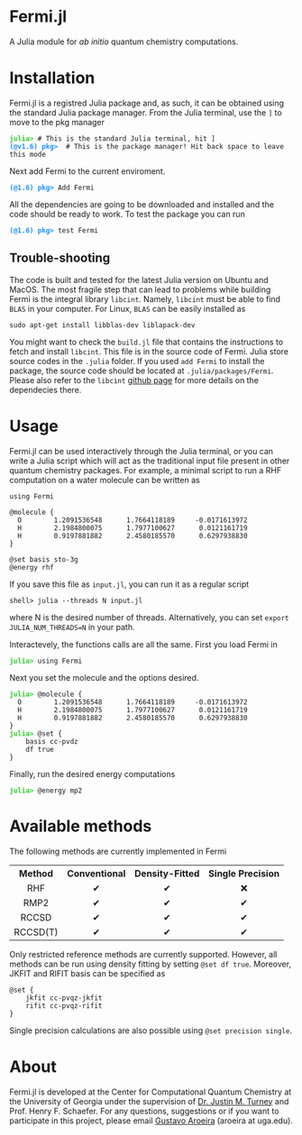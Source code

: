 # Fermi.jl
A Julia module for *ab initio* quantum chemistry computations.

# Installation

Fermi.jl is a registred Julia package and, as such, it can be obtained using the standard Julia package manager. From the Julia terminal, use the `]` to move to the pkg manager
<pre><code><b style="color: LimeGreen">julia></b> # This is the standard Julia terminal, hit ]
<b style="color: DodgerBlue">(@v1.6) pkg> </b> # This is the package manager! Hit back space to leave this mode</code></pre>
Next add Fermi to the current enviroment.
<pre><code><b style="color: DodgerBlue">(@1.6) pkg></b> Add Fermi</pre></code>
All the dependencies are going to be downloaded and installed and the code should be ready to work. To test the package you can run
<pre><code><b style="color: DodgerBlue">(@1.6) pkg></b> test Fermi</pre></code>

## Trouble-shooting
The code is built and tested for the latest Julia version on Ubuntu and MacOS. The most fragile step that can lead to problems while building Fermi is the integral library `libcint`. Namely, `libcint` must be able to find `BLAS` in your computer. For Linux, `BLAS` can be easily installed as
```
sudo apt-get install libblas-dev liblapack-dev
```
You might want to check the `build.jl` file that contains the instructions to fetch and install `libcint`. This file is in the source code of Fermi. Julia store source codes in the `.julia` folder. If you used `add Fermi` to install the package, the source code should be located at `.julia/packages/Fermi`. Please also refer to the `libcint` [github page](https://github.com/sunqm/libcint) for more details on the dependecies there. 

# Usage

Fermi.jl can be used interactively through the Julia terminal, or you can write a Julia script which will act as the traditional input file present in other quantum chemistry packages. For example, a minimal script to run a RHF computation on a water molecule can be written as
```
using Fermi

@molecule {
  O        1.2091536548      1.7664118189     -0.0171613972
  H        2.1984800075      1.7977100627      0.0121161719
  H        0.9197881882      2.4580185570      0.6297938830
}

@set basis sto-3g
@energy rhf
```
If you save this file as `input.jl`, you can run it as a regular script
```
shell> julia --threads N input.jl
``` 
where N is the desired number of threads. Alternatively, you can set `export JULIA_NUM_THREADS=N` in your path.

Interactevely, the functions calls are all the same. First you load Fermi in
<pre><code><b style="color: LimeGreen">julia></b> using Fermi</code></pre>
Next you set the molecule and the options desired.
<pre><code><b style="color: LimeGreen">julia></b> @molecule {
  O        1.2091536548      1.7664118189     -0.0171613972
  H        2.1984800075      1.7977100627      0.0121161719
  H        0.9197881882      2.4580185570      0.6297938830
}
<b style="color: LimeGreen">julia></b> @set {
    basis cc-pvdz
    df true
}</pre></code>
Finally, run the desired energy computations
<pre><code><b style="color: LimeGreen">julia></b> @energy mp2</code></pre>

# Available methods
The following methods are currently implemented in Fermi
<table align="center">
  <tr>
    <th>Method</th>
    <th>Conventional</th>
    <th>Density-Fitted</th>
    <th>Single Precision</th>
  </tr>

  <tr align="center">
    <td>RHF</td>
    <td>&#10004</td>
    <td>&#10004</td>
    <td>&#10060</td>
  </tr>

  <tr align="center">
    <td>RMP2</td>
    <td>&#10004</td>
    <td>&#10004</td>
    <td>&#10004</td>
  </tr>

  <tr align="center">
    <td>RCCSD</td>
    <td>&#10004</td>
    <td>&#10004</td>
    <td>&#10004</td>
  </tr>

  <tr align="center">
    <td>RCCSD(T)</td>
    <td>&#10004</td>
    <td>&#10004</td>
    <td>&#10004</td>
  </tr>
</table>

Only restricted reference methods are currently supported. However, all methods can be run using density fitting by setting `@set df true`. Moreover, JKFIT and RIFIT basis can be specified as
```
@set {
    jkfit cc-pvqz-jkfit
    rifit cc-pvqz-rifit
}
```
Single precision calculations are also possible using `@set precision single`.

# About
Fermi.jl is developed at the Center for Computational Quantum Chemistry at the University of Georgia under the supervision 
of [Dr. Justin M. Turney](https://github.com/jturney) and Prof. Henry F. Schaefer. For any questions, suggestions or if you want to participate in this project, please email [Gustavo Aroeira](https://github.com/gustavojra) (aroeira at uga.edu).